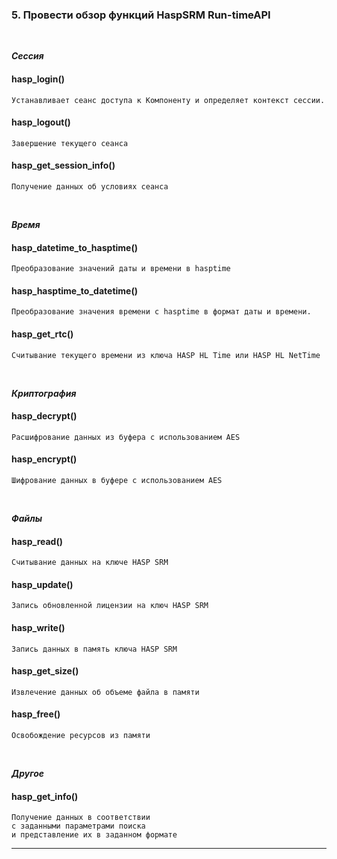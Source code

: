 ### 5. Провести обзор функций HaspSRM Run-timeAPI

<br>

***Сессия***

#### hasp_login()
    Устанавливает сеанс доступа к Компоненту и определяет контекст сессии.

#### hasp_logout()
    Завершение текущего сеанса

#### hasp_get_session_info()
    Получение данных об условиях сеанса


<br>

***Время***
#### hasp_datetime_to_hasptime()
    Преобразование значений даты и времени в hasptime

#### hasp_hasptime_to_datetime()
    Преобразование значения времени с hasptime в формат даты и времени.

#### hasp_get_rtc()
    Считывание текущего времени из ключа HASP HL Time или HASP HL NetTime


<br>

***Криптография***
#### hasp_decrypt()
    Расшифрование данных из буфера с использованием AES

#### hasp_encrypt()
    Шифрование данных в буфере с использованием AES


<br>

***Файлы***

#### hasp_read()
    Считывание данных на ключе HASP SRM

#### hasp_update()
    Запись обновленной лицензии на ключ HASP SRM

#### hasp_write()
    Запись данных в память ключа HASP SRM

#### hasp_get_size()
    Извлечение данных об объеме файла в памяти

#### hasp_free()
    Освобождение ресурсов из памяти


<br>

***Другое***

#### hasp_get_info()
    Получение данных в соответствии 
    с заданными параметрами поиска
    и представление их в заданном формате

___
